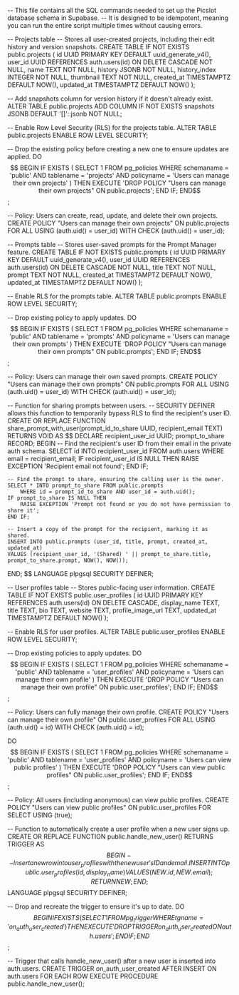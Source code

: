 -- This file contains all the SQL commands needed to set up the Picslot database schema in Supabase.
-- It is designed to be idempotent, meaning you can run the entire script multiple times without causing errors.

-- Projects table
-- Stores all user-created projects, including their edit history and version snapshots.
CREATE TABLE IF NOT EXISTS public.projects (
    id UUID PRIMARY KEY DEFAULT uuid_generate_v4(),
    user_id UUID REFERENCES auth.users(id) ON DELETE CASCADE NOT NULL,
    name TEXT NOT NULL,
    history JSONB NOT NULL,
    history_index INTEGER NOT NULL,
    thumbnail TEXT NOT NULL,
    created_at TIMESTAMPTZ DEFAULT NOW(),
    updated_at TIMESTAMPTZ DEFAULT NOW()
);

-- Add snapshots column for version history if it doesn't already exist.
ALTER TABLE public.projects ADD COLUMN IF NOT EXISTS snapshots JSONB DEFAULT '[]'::jsonb NOT NULL;

-- Enable Row Level Security (RLS) for the projects table.
ALTER TABLE public.projects ENABLE ROW LEVEL SECURITY;

-- Drop the existing policy before creating a new one to ensure updates are applied.
DO $$
BEGIN
    IF EXISTS (
        SELECT 1 FROM pg_policies WHERE schemaname = 'public' AND tablename = 'projects' AND policyname = 'Users can manage their own projects'
    ) THEN
        EXECUTE 'DROP POLICY "Users can manage their own projects" ON public.projects';
    END IF;
END$$;

-- Policy: Users can create, read, update, and delete their own projects.
CREATE POLICY "Users can manage their own projects"
    ON public.projects
    FOR ALL
    USING (auth.uid() = user_id)
    WITH CHECK (auth.uid() = user_id);

-- Prompts table
-- Stores user-saved prompts for the Prompt Manager feature.
CREATE TABLE IF NOT EXISTS public.prompts (
    id UUID PRIMARY KEY DEFAULT uuid_generate_v4(),
    user_id UUID REFERENCES auth.users(id) ON DELETE CASCADE NOT NULL,
    title TEXT NOT NULL,
    prompt TEXT NOT NULL,
    created_at TIMESTAMPTZ DEFAULT NOW(),
    updated_at TIMESTAMPTZ DEFAULT NOW()
);

-- Enable RLS for the prompts table.
ALTER TABLE public.prompts ENABLE ROW LEVEL SECURITY;

-- Drop existing policy to apply updates.
DO $$
BEGIN
    IF EXISTS (
        SELECT 1 FROM pg_policies WHERE schemaname = 'public' AND tablename = 'prompts' AND policyname = 'Users can manage their own prompts'
    ) THEN
        EXECUTE 'DROP POLICY "Users can manage their own prompts" ON public.prompts';
    END IF;
END$$;

-- Policy: Users can manage their own saved prompts.
CREATE POLICY "Users can manage their own prompts"
    ON public.prompts
    FOR ALL
    USING (auth.uid() = user_id)
    WITH CHECK (auth.uid() = user_id);

-- Function for sharing prompts between users.
-- SECURITY DEFINER allows this function to temporarily bypass RLS to find the recipient's user ID.
CREATE OR REPLACE FUNCTION share_prompt_with_user(prompt_id_to_share UUID, recipient_email TEXT)
RETURNS VOID AS $$
DECLARE
    recipient_user_id UUID;
    prompt_to_share RECORD;
BEGIN
    -- Find the recipient's user ID from their email in the private auth schema.
    SELECT id INTO recipient_user_id FROM auth.users WHERE email = recipient_email;
    IF recipient_user_id IS NULL THEN
        RAISE EXCEPTION 'Recipient email not found';
    END IF;
    
    -- Find the prompt to share, ensuring the calling user is the owner.
    SELECT * INTO prompt_to_share FROM public.prompts
        WHERE id = prompt_id_to_share AND user_id = auth.uid();
    IF prompt_to_share IS NULL THEN
        RAISE EXCEPTION 'Prompt not found or you do not have permission to share it';
    END IF;
    
    -- Insert a copy of the prompt for the recipient, marking it as shared.
    INSERT INTO public.prompts (user_id, title, prompt, created_at, updated_at)
    VALUES (recipient_user_id, '(Shared) ' || prompt_to_share.title, prompt_to_share.prompt, NOW(), NOW());
END;
$$ LANGUAGE plpgsql SECURITY DEFINER;

-- User profiles table
-- Stores public-facing user information.
CREATE TABLE IF NOT EXISTS public.user_profiles (
    id UUID PRIMARY KEY REFERENCES auth.users(id) ON DELETE CASCADE,
    display_name TEXT,
    title TEXT,
    bio TEXT,
    website TEXT,
    profile_image_url TEXT,
    updated_at TIMESTAMPTZ DEFAULT NOW()
);

-- Enable RLS for user profiles.
ALTER TABLE public.user_profiles ENABLE ROW LEVEL SECURITY;

-- Drop existing policies to apply updates.
DO $$
BEGIN
    IF EXISTS (
        SELECT 1 FROM pg_policies WHERE schemaname = 'public' AND tablename = 'user_profiles' AND policyname = 'Users can manage their own profile'
    ) THEN
        EXECUTE 'DROP POLICY "Users can manage their own profile" ON public.user_profiles';
    END IF;
END$$;

-- Policy: Users can fully manage their own profile.
CREATE POLICY "Users can manage their own profile"
    ON public.user_profiles
    FOR ALL
    USING (auth.uid() = id)
    WITH CHECK (auth.uid() = id);

DO $$
BEGIN
    IF EXISTS (
        SELECT 1 FROM pg_policies WHERE schemaname = 'public' AND tablename = 'user_profiles' AND policyname = 'Users can view public profiles'
    ) THEN
        EXECUTE 'DROP POLICY "Users can view public profiles" ON public.user_profiles';
    END IF;
END$$;

-- Policy: All users (including anonymous) can view public profiles.
CREATE POLICY "Users can view public profiles"
    ON public.user_profiles
    FOR SELECT
    USING (true);

-- Function to automatically create a user profile when a new user signs up.
CREATE OR REPLACE FUNCTION public.handle_new_user()
RETURNS TRIGGER AS $$
BEGIN
  -- Insert a new row into user_profiles with the new user's ID and email.
  INSERT INTO public.user_profiles (id, display_name)
  VALUES (NEW.id, NEW.email);
  RETURN NEW;
END;
$$ LANGUAGE plpgsql SECURITY DEFINER;

-- Drop and recreate the trigger to ensure it's up to date.
DO $$
BEGIN
    IF EXISTS (
        SELECT 1 FROM pg_trigger WHERE tgname = 'on_auth_user_created'
    ) THEN
        EXECUTE 'DROP TRIGGER on_auth_user_created ON auth.users';
    END IF;
END$$;

-- Trigger that calls handle_new_user() after a new user is inserted into auth.users.
CREATE TRIGGER on_auth_user_created
  AFTER INSERT ON auth.users
  FOR EACH ROW EXECUTE PROCEDURE public.handle_new_user();
